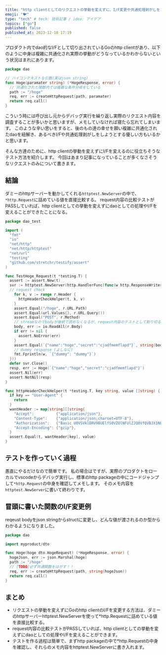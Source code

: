 ```yaml
---
title: "http clientとしてのリクエストの挙動を変えずに、I/F変更や共通処理剥がしをしたい"
emoji: "🐦"
type: "tech" # tech: 技術記事 / idea: アイデア
topics: ["go"]
published: false
published_at: 2023-12-18 17:19
---
```

プロダクト内でdao的なI/Fとして切り出されているGoのhttp clientがあり、以下のように中身は複雑に共通化され実際の挙動がどうなっているかわからないという状況はまれにあります。

```go
package dao

// ハイコンテキストな引数(実はjson string)
func Hoge(paramater string) (*HogeResponse, error) {
  // 共通化された関数内では複雑な条件分岐をしている
  path := "/hoge"
  req, err := createHttpRequest(path, paramater)
  return req.call()
}
```

こういう時には呼び出し元からデバッグ実行を繰り返し実際のリクエスト内容を調査することが多いかと思いますが、メモしていなければ寝たら忘れてしまいます。
このような辛い思いをすると、後のもの達の幸せを願い複雑に共通化されたdaoを紐解き、あるべきI/Fや共通処理剥がしをしようとする優しい方もいるかと思います。

そんな方達のために、http clientの挙動を変えずにI/Fを変えるのに役立ちそうなテスト方法を紹介します。
今回はあまり記事になっていることが多くなさそうなリクエストのみについて書きます。

## 結論

ダミーのhttpサーバーを動かしてくれる`httptest.NewServer`の中で、`*http.Request`に詰めている値を直接比較する。
request内容の比較テストがPASSしていれば、http clientとしての挙動を変えずにdaoとしての処理やI/Fを変えることができたことになる。

```go
package dao_test

import (
  "fmt"
  "io"
  "net/http"
  "net/http/httptest"
  "net/url"
  "testing"
  "github.com/stretchr/testify/assert"
)

func TestHoge_Request(t *testing.T) {
  assert := assert.New(t)
  svr := httptest.NewServer(http.HandlerFunc(func(w http.ResponseWriter, r *http.Request) {
  // request check
    for k, v := range r.Header {
      httpHeaderCheckHelper(t, k, v)
    }
    assert.Equal("/hoge", r.URL.Path)
    assert.Equal(url.Values{}, r.URL.Query())
    assert.Equal("POST", r.Method)
    // streamなのでbodyが後続で読めなくなるが、request内容のテストとして割り切る
    body, err := io.ReadAll(r.Body)
    if err != nil {
      assert.NoError(err)
    }
    assert.Equal(`{"name":"hoge","secret":"cjadfmemflapd"}`, string(body))
    // dummy response (よしなに)
    fmt.Fprintln(w, `{"dummy": "dummy"}`)
  }))
  defer svr.Close()
  resp, err := Hoge(`{"name":"hoge","secret":"cjadfmemflapd"}`)
  assert.Nil(err)
  assert.NotNil(resp)
}

func httpHeaderCheckHelper(t *testing.T, key string, value []string) {
  if key == "User-Agent" {
    return
  }
  wantHeader := map[string][]string{
    "Accept":          {"application/json"},
    "Content-Type":    {"application/json;charset=UTF-8"},
    "Authorization":   {"Basic U0VSVklDRV9BUElfS0VZOlNFUlZJQ0VfQVBJX1NFQ1JFVA=="},
    "Accept-Encoding": {"gzip"},
  }
  assert.Equal(t, wantHeader[key], value)
}
```

## テストを作っていく過程

愚直にやるだけなので簡単です。
私の場合はですが、実際のプロダクトをローカルでvscodeからデバッグ実行し、標準のhttp packageの中にコードジャンプして`*http.Request`の中身を確認してメモします。
そのメモ内容を`httptest.NewServer`に書いて終わりです。

## 冒頭に書いた関数のI/F変更例

reqeust bodyをjson stringからstructに変更し、どんな値が渡されるのか型からわかるようになりました。

```go
package dao

import myproduct/dto

func Hoge(hoge dto.HogeRequest) (*HogeResponse, error) {
  hogeJson, err := json.Marshal(hoge)
  path := "/hoge"
  // [TODO]必ず共通関数をはがす！！
  req, err := createHttpRequest(path, string(hogeJson))
  return req.call()
}
```

## まとめ

- リクエストの挙動を変えずにGoのhttp clientのI/Fを変更する方法は、ダミーのhttpサーバーhttptest.NewServerを使って*http.Requestに詰めている値を直接比較する。
- request内容の比較テストがPASSしていれば、http clientとしての挙動を変えずにdaoとしての処理やI/Fを変えることができます。
- テストを作る過程は簡単で、まずhttp packageの中で*http.Requestの中身を確認し、それらのメモ内容をhttptest.NewServerに書き入れます。
